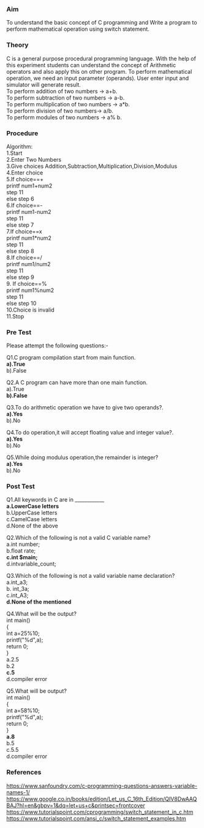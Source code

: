 
### Aim
To understand the basic concept of C programming and Write a program to perform mathematical operation using switch statement.
### Theory
C is a general purpose procedural programming language. With the help of this experiment students can understand the concept of Arithmetic operators and also apply this on other program. To perform mathematical operation, we need an input parameter (operands). User enter input and simulator will generate result.<br>
To perform addition of two numbers -> a+b.<br>
To perform subtraction of two numbers -> a-b.<br>
To perform multiplication of two numbers -> a*b.<br>
To perform division of two numbers->  a/b.<br>
To perform modules of two numbers -> a% b.

### Procedure
  Algorithm:<br>
    1.Start<br>
    2.Enter Two Numbers<br>
    3.Give choices Addition,Subtraction,Multiplication,Division,Modulus<br>
    4.Enter choice<br>
    5.If choice==+<br>
     printf num1+num2<br>
     step 11<br>
     else step 6<br>
    6.If choice==-<br>
     printf num1-num2<br>
      step 11<br>
      else step 7<br>
     7.If choice==x<br>
      printf num1*num2<br>
      step 11<br>
       else step 8<br>
      8.If choice==/<br>
       printf num1/num2<br>
        step 11<br>
        else step 9<br>
      9. If choice==%<br>
        printf num1%num2<br>
        step 11<br> 
        else step 10<br>
      10.Choice is invalid<br>
      11.Stop

### Pre Test
Please attempt the following questions:-

Q1.C program compilation start from main function.<br>
<b>a).True<br></b>
   b).False<br>
   

Q2.A C program can have more than one main function.<br>
a).True<br>
<b>b).False<br></b>


Q3.To do arithmetic operation we have to give two operands?.<br>
<b>a).Yes<br></b>
b).No<br>


Q4.To do operation,it will accept floating value and integer value?.<br>
<b>a).Yes<br></b>
b).No<br>

Q5.While doing modulus operation,the remainder is integer?<br>
<b>a).Yes<br></b>
b).No<br>

### Post Test
Q1.All keywords in C are in ____________<br>
<b>a.LowerCase letters<br></b>
b.UpperCase letters<br>
c.CamelCase letters<br>
d.None of the above<br>

Q2.Which of the following is not a valid C variable name?<br>
a.int number;<br>
b.float rate;<br>
<b>c.int $main;<br></b>
d.intvariable_count;<br>

Q3.Which of the following is not a valid variable name declaration?<br>
a.int_a3;<br>
b. int_3a;<br>
c.int_A3;<br>
<b>d.None of the mentioned<br></b>

Q4.What will be the output?<br>
   int main()<br>
   {<br>
    int a=25%10;<br>
    printf("%d",a);<br>
    return 0;<br>
   }<br>
 a.2.5<br>
 b.2<br>
 <b>c.5<br></b>
 d.compiler error<br>
 
 
Q5.What will be output?<br>
   int main()<br>
   {<br>
    int a=58%10;<br>
    printf("%d",a);<br>
    return 0;<br>
   }<br>
 <b>a.8<br></b>
 b.5<br>
 c.5.5<br>
 d.compiler error<br>
### References
https://www.sanfoundry.com/c-programming-questions-answers-variable-names-1/<br>
https://www.google.co.in/books/edition/Let_us_C_16th_Edition/QIV8DwAAQBAJ?hl=en&gbpv=1&dq=let+us+c&printsec=frontcover<br>
https://www.tutorialspoint.com/cprogramming/switch_statement_in_c.htm<br>
https://www.tutorialspoint.com/ansi_c/switch_statement_examples.htm<br>
